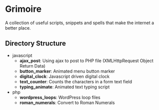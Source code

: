 # Grimoire

A collection of useful scripts, snippets and spells that make the internet a better place.

## Directory Structure

  - javascript
    - **ajax_post**: Using ajax to post to PHP file (XMLHttpRequest Object Return Data)
    - **button_marker**: Animated menu button marker
    - **digital_clock**: Javascript driven digital clock
    - **text_counter**: Counts the characters in a form text field
    - **typing_animate**: Animated text typing script
  - php
    - **wordpress_loops**: WordPress loop files
    - **roman_numerals**: Convert to Roman Numerals

